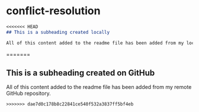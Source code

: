 # conflict-resolution

  ```md
<<<<<<< HEAD
  ## This is a subheading created locally

  All of this content added to the readme file has been added from my local Git repository.
  ```
=======
  ## This is a subheading created on GitHub

  All of this content added to the readme file has been added from my remote GitHub repository.
  ```
>>>>>>> dae7d0c178b8c22841ce540f532a3837ff5bf4eb
